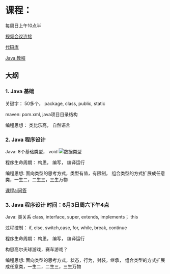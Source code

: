 # 课程：
每周日上午10点半 

[视频会议连接](https://meet.jit.si/innox.online.class)

[代码库](https://github.com/innox-jp/java-course)

[Java 教程](https://www.runoob.com/java/java-tutorial.html)

## 大纲

### 1. Java 基础

关键字： 50多个， package, class, public, static

maven: pom.xml, java项目目录结构

编程思想： 类比乐高， 自然语言

### 2. Java 程序设计
    
Java: 8个基础类型， void
![数据类型](http://www.btechsmartclass.com/java/java_images/java-data-types.jpg)

程序生命周期： 构思， 编写， 编译运行

编程思想: 面向类型的思考方式，类型有值，有限制， 组合类型的方式扩展成任意类，一生二，二生三，三生万物

[课程ai问答](https://chat.forefront.ai/share/xbxfaa9snbaa9oup)

### 3. Java 程序设计 时间：6月3日周六下午4点
    
Java: 类关系 class, interface, super, extends, implements； this

  过程控制： if, else, switch,case, for, while, break, continue

程序生命周期： 构思， 编写， 编译运行

构思高尔夫球游戏，赛车游戏？

编程思想: 面向类型的思考方式，状态，行为，封装，继承， 组合类型的方式扩展成任意类，一生二，二生三，三生万物


